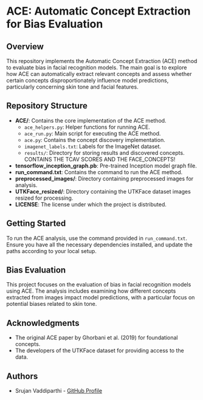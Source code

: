 # ACE: Automatic Concept Extraction for Bias Evaluation

## Overview
This repository implements the Automatic Concept Extraction (ACE) method to evaluate bias in facial recognition models. The main goal is to explore how ACE can automatically extract relevant concepts and assess whether certain concepts disproportionately influence model predictions, particularly concerning skin tone and facial features.

## Repository Structure
- **ACE/**: Contains the core implementation of the ACE method.
  - `ace_helpers.py`: Helper functions for running ACE.
  - `ace_run.py`: Main script for executing the ACE method.
  - `ace.py`: Contains the concept discovery implementation.
  - `imagenet_labels.txt`: Labels for the ImageNet dataset.
  - `results/`: Directory for storing results and discovered concepts. CONTAINS THE TCAV SCORES AND THE FACE_CONCEPTS!
- **tensorflow_inception_graph.pb**: Pre-trained Inception model graph file.
- **run_command.txt**: Contains the command to run the ACE method.
- **preprocessed_images/**: Directory containing preprocessed images for analysis.
- **UTKFace_resized/**: Directory containing the UTKFace dataset images resized for processing.
- **LICENSE**: The license under which the project is distributed.

## Getting Started
To run the ACE analysis, use the command provided in `run_command.txt`. Ensure you have all the necessary dependencies installed, and update the paths according to your local setup.

## Bias Evaluation
This project focuses on the evaluation of bias in facial recognition models using ACE. The analysis includes examining how different concepts extracted from images impact model predictions, with a particular focus on potential biases related to skin tone.

## Acknowledgments
- The original ACE paper by Ghorbani et al. (2019) for foundational concepts.
- The developers of the UTKFace dataset for providing access to the data.

## Authors
- Srujan Vaddiparthi - [GitHub Profile](<https://github.com/SrujanVaddiparthi>)
